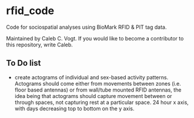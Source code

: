 # rfid_code
 Code for sociospatial analyses using BioMark RFID & PIT tag data. 

Maintained by Caleb C. Vogt. If you would like to become a contributor to this repository, write Caleb. 


## To Do list
- create actograms of individual and sex-based activity patterns. Actograms should come either from movements between zones (i.e. floor based antennas) or from wall/tube mounted RFID antennas, the idea being that actograms should capture movement between or through spaces, not capturing rest at a particular space. 24 hour x axis, with days decreasing top to bottom on the y axis.

